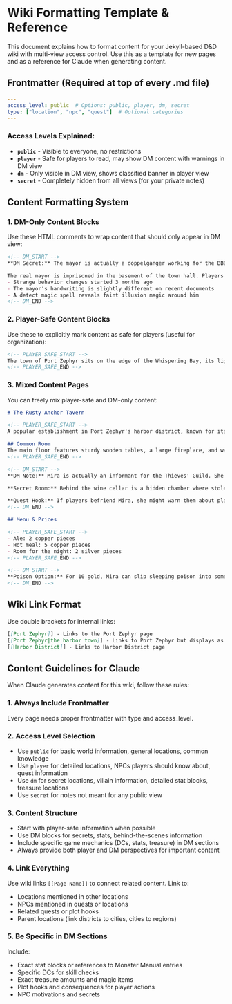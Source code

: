 # Wiki Formatting Template & Reference

This document explains how to format content for your Jekyll-based D&D wiki with multi-view access control. Use this as a template for new pages and as a reference for Claude when generating content.

## Frontmatter (Required at top of every .md file)

```yaml
---
access_level: public  # Options: public, player, dm, secret
type: ["location", "npc", "quest"]  # Optional categories
---
```

### Access Levels Explained:

- **`public`** - Visible to everyone, no restrictions
- **`player`** - Safe for players to read, may show DM content with warnings in DM view
- **`dm`** - Only visible in DM view, shows classified banner in player view
- **`secret`** - Completely hidden from all views (for your private notes)

## Content Formatting System

### 1. DM-Only Content Blocks

Use these HTML comments to wrap content that should only appear in DM view:

```markdown
<!-- DM_START -->
**DM Secret:** The mayor is actually a doppelganger working for the BBEG. 

The real mayor is imprisoned in the basement of the town hall. Players can find clues:
- Strange behavior changes started 3 months ago
- The mayor's handwriting is slightly different on recent documents
- A detect magic spell reveals faint illusion magic around him
<!-- DM_END -->
```

### 2. Player-Safe Content Blocks

Use these to explicitly mark content as safe for players (useful for organization):

```markdown
<!-- PLAYER_SAFE_START -->
The town of Port Zephyr sits on the edge of the Whispering Bay, its lighthouse serving as a beacon for ships navigating the treacherous waters. The town is governed by Mayor Aldric Brennan, a respected figure who has led the community for over a decade.
<!-- PLAYER_SAFE_END -->
```

### 3. Mixed Content Pages

You can freely mix player-safe and DM-only content:

```markdown
# The Rusty Anchor Tavern

<!-- PLAYER_SAFE_START -->
A popular establishment in Port Zephyr's harbor district, known for its strong ale and stronger stories. The tavern is run by Mira Saltwind, a former sailor with an impressive collection of nautical tattoos.

## Common Room
The main floor features sturdy wooden tables, a large fireplace, and walls decorated with maritime artifacts. Local fishermen and visiting merchants gather here nightly.
<!-- PLAYER_SAFE_END -->

<!-- DM_START -->
**DM Note:** Mira is actually an informant for the Thieves' Guild. She reports on wealthy visitors and cargo manifests.

**Secret Room:** Behind the wine cellar is a hidden chamber where stolen goods are temporarily stored. DC 15 Investigation to find the hidden door.

**Quest Hook:** If players befriend Mira, she might warn them about planned heists or ask for help with guild problems.
<!-- DM_END -->

## Menu & Prices

<!-- PLAYER_SAFE_START -->
- Ale: 2 copper pieces
- Hot meal: 5 copper pieces  
- Room for the night: 2 silver pieces
<!-- PLAYER_SAFE_END -->

<!-- DM_START -->
**Poison Option:** For 10 gold, Mira can slip sleeping poison into someone's drink (Contact Poison, DC 13 CON save or fall unconscious for 1 hour).
<!-- DM_END -->
```

## Wiki Link Format

Use double brackets for internal links:

```markdown
[[Port Zephyr]] - Links to the Port Zephyr page
[[Port Zephyr|the harbor town]] - Links to Port Zephyr but displays as "the harbor town"
[[Harbor District]] - Links to Harbor District page
```

## Content Guidelines for Claude

When Claude generates content for this wiki, follow these rules:

### 1. Always Include Frontmatter
Every page needs proper frontmatter with type and access_level.

### 2. Access Level Selection
- Use `public` for basic world information, general locations, common knowledge
- Use `player` for detailed locations, NPCs players should know about, quest information
- Use `dm` for secret locations, villain information, detailed stat blocks, treasure locations
- Use `secret` for notes not meant for any public view

### 3. Content Structure
- Start with player-safe information when possible
- Use DM blocks for secrets, stats, behind-the-scenes information
- Include specific game mechanics (DCs, stats, treasure) in DM sections
- Always provide both player and DM perspectives for important content

### 4. Link Everything
Use wiki links `[[Page Name]]` to connect related content. Link to:
- Locations mentioned in other locations
- NPCs mentioned in quests or locations  
- Related quests or plot hooks
- Parent locations (link districts to cities, cities to regions)

### 5. Be Specific in DM Sections
Include:
- Exact stat blocks or references to Monster Manual entries
- Specific DCs for skill checks
- Exact treasure amounts and magic items
- Plot hooks and consequences for player actions
- NPC motivations and secrets